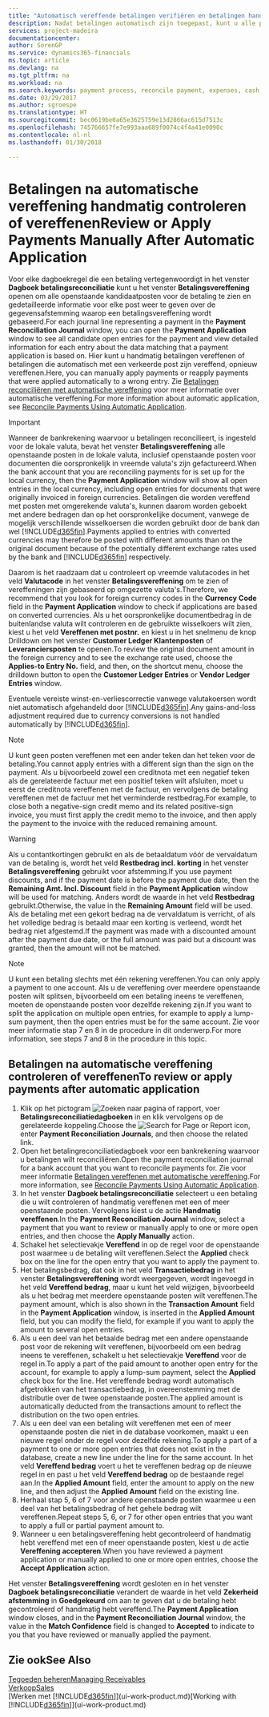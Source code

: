 ```yaml
---
title: "Automatisch vereffende betalingen verifiëren en betalingen handmatig opnieuw vereffenen | Microsoft Docs"
description: Nadat betalingen automatisch zijn toegepast, kunt u alle posten voor een betaling controleren en handmatig de posten die verkeerd zijn vereffend, opnieuw vereffenen.
services: project-madeira
documentationcenter: 
author: SorenGP
ms.service: dynamics365-financials
ms.topic: article
ms.devlang: na
ms.tgt_pltfrm: na
ms.workload: na
ms.search.keywords: payment process, reconcile payment, expenses, cash receipts
ms.date: 03/29/2017
ms.author: sgroespe
ms.translationtype: HT
ms.sourcegitcommit: bec0619be0a65e3625759e13d2866ac615d7513c
ms.openlocfilehash: 745766657fe7e993aaa689f0074c4f4a41e0090c
ms.contentlocale: nl-nl
ms.lasthandoff: 01/30/2018

---
```

# <a name="review-or-apply-payments-manually-after-automatic-application"></a><span data-ttu-id="e658d-103">Betalingen na automatische vereffening handmatig controleren of vereffenen</span><span class="sxs-lookup"><span data-stu-id="e658d-103">Review or Apply Payments Manually After Automatic Application</span></span>
<span data-ttu-id="e658d-104">Voor elke dagboekregel die een betaling vertegenwoordigt in het venster **Dagboek betalingsreconciliatie** kunt u het venster **Betalingsvereffening** openen om alle openstaande kandidaatposten voor de betaling te zien en gedetailleerde informatie voor elke post weer te geven over de gegevensafstemming waarop een betalingsvereffening wordt gebaseerd.</span><span class="sxs-lookup"><span data-stu-id="e658d-104">For each journal line representing a payment in the **Payment Reconciliation Journal** window, you can open the **Payment Application** window to see all candidate open entries for the payment and view detailed information for each entry about the data matching that a payment application is based on.</span></span> <span data-ttu-id="e658d-105">Hier kunt u handmatig betalingen vereffenen of betalingen die automatisch met een verkeerde post zijn vereffend, opnieuw vereffenen.</span><span class="sxs-lookup"><span data-stu-id="e658d-105">Here, you can manually apply payments or reapply payments that were applied automatically to a wrong entry.</span></span> <span data-ttu-id="e658d-106">Zie [Betalingen reconciliëren met automatische vereffening](receivables-how-reconcile-payments-auto-application.md) voor meer informatie over automatische vereffening.</span><span class="sxs-lookup"><span data-stu-id="e658d-106">For more information about automatic application, see [Reconcile Payments Using Automatic Application](receivables-how-reconcile-payments-auto-application.md).</span></span>

> [!IMPORTANT]  
>   <span data-ttu-id="e658d-107">Wanneer de bankrekening waarvoor u betalingen reconcilieert, is ingesteld voor de lokale valuta, bevat het venster **Betalingsvereffening** alle openstaande posten in de lokale valuta, inclusief openstaande posten voor documenten die oorspronkelijk in vreemde valuta's zijn gefactureerd.</span><span class="sxs-lookup"><span data-stu-id="e658d-107">When the bank account that you are reconciling payments for is set up for the local currency, then the **Payment Application** window will show all open entries in the local currency, including open entries for documents that were originally invoiced in foreign currencies.</span></span> <span data-ttu-id="e658d-108">Betalingen die worden vereffend met posten met omgerekende valuta's, kunnen daarom worden geboekt met andere bedragen dan op het oorspronkelijke document, vanwege de mogelijk verschillende wisselkoersen die worden gebruikt door de bank dan wel [!INCLUDE[d365fin](includes/d365fin_md.md)].</span><span class="sxs-lookup"><span data-stu-id="e658d-108">Payments applied to entries with converted currencies may therefore be posted with different amounts than on the original document because of the potentially different exchange rates used by the bank and [!INCLUDE[d365fin](includes/d365fin_md.md)] respectively.</span></span>

<span data-ttu-id="e658d-109">Daarom is het raadzaam dat u controleert op vreemde valutacodes in het veld **Valutacode** in het venster **Betalingsvereffening** om te zien of vereffeningen zijn gebaseerd op omgezette valuta's.</span><span class="sxs-lookup"><span data-stu-id="e658d-109">Therefore, we recommend that you look for foreign currency codes in the **Currency Code** field in the **Payment Application** window to check if applications are based on converted currencies.</span></span> <span data-ttu-id="e658d-110">Als u het oorspronkelijke documentbedrag in de buitenlandse valuta wilt controleren en de gebruikte wisselkoers wilt zien, kiest u het veld **Vereffenen met postnr.** en kiest u in het snelmenu de knop Drilldown om het venster **Customer Ledger Klantenposten** of **Leveranciersposten** te openen.</span><span class="sxs-lookup"><span data-stu-id="e658d-110">To review the original document amount in the foreign currency and to see the exchange rate used, choose the **Applies-to Entry No.** field, and then, on the shortcut menu, choose the drilldown button to open the **Customer Ledger Entries** or **Vendor Ledger Entries** window.</span></span>

<span data-ttu-id="e658d-111">Eventuele vereiste winst-en-verliescorrectie vanwege valutakoersen wordt niet automatisch afgehandeld door [!INCLUDE[d365fin](includes/d365fin_md.md)].</span><span class="sxs-lookup"><span data-stu-id="e658d-111">Any gains-and-loss adjustment required due to currency conversions is not handled automatically by [!INCLUDE[d365fin](includes/d365fin_md.md)].</span></span>

> [!NOTE]  
>   <span data-ttu-id="e658d-112">U kunt geen posten vereffenen met een ander teken dan het teken voor de betaling.</span><span class="sxs-lookup"><span data-stu-id="e658d-112">You cannot apply entries with a different sign than the sign on the payment.</span></span> <span data-ttu-id="e658d-113">Als u bijvoorbeeld zowel een creditnota met een negatief teken als de gerelateerde factuur met een positief teken wilt afsluiten, moet u eerst de creditnota vereffenen met de factuur, en vervolgens de betaling vereffenen met de factuur met het verminderde restbedrag.</span><span class="sxs-lookup"><span data-stu-id="e658d-113">For example, to close both a negative-sign credit memo and its related positive-sign invoice, you must first apply the credit memo to the invoice, and then apply the payment to the invoice with the reduced remaining amount.</span></span>

> [!WARNING]  
>   <span data-ttu-id="e658d-114">Als u contantkortingen gebruikt en als de betaaldatum vóór de vervaldatum van de betaling is, wordt het veld **Restbedrag incl. korting** in het venster **Betalingsvereffening** gebruikt voor afstemming.</span><span class="sxs-lookup"><span data-stu-id="e658d-114">If you use payment discounts, and if the payment date is before the payment due date, then the **Remaining Amt. Incl. Discount** field in the **Payment Application** window will be used for matching.</span></span> <span data-ttu-id="e658d-115">Anders wordt de waarde in het veld **Restbedrag** gebruikt.</span><span class="sxs-lookup"><span data-stu-id="e658d-115">Otherwise, the value in the **Remaining Amount** field will be used.</span></span> <span data-ttu-id="e658d-116">Als de betaling met een gekort bedrag na de vervaldatum is verricht, of als het volledige bedrag is betaald maar een korting is verleend, wordt het bedrag niet afgestemd.</span><span class="sxs-lookup"><span data-stu-id="e658d-116">If the payment was made with a discounted amount after the payment due date, or the full amount was paid but a discount was granted, then the amount will not be matched.</span></span>

> [!NOTE]  
>   <span data-ttu-id="e658d-117">U kunt een betaling slechts met één rekening vereffenen.</span><span class="sxs-lookup"><span data-stu-id="e658d-117">You can only apply a payment to one account.</span></span> <span data-ttu-id="e658d-118">Als u de vereffening over meerdere openstaande posten wilt splitsen, bijvoorbeeld om een betaling ineens te vereffenen, moeten de openstaande posten voor dezelfde rekening zijn.</span><span class="sxs-lookup"><span data-stu-id="e658d-118">If you want to split the application on multiple open entries, for example to apply a lump-sum payment, then the open entries must be for the same account.</span></span> <span data-ttu-id="e658d-119">Zie voor meer informatie stap 7 en 8 in de procedure in dit onderwerp.</span><span class="sxs-lookup"><span data-stu-id="e658d-119">For more information, see steps 7 and 8 in the procedure in this topic.</span></span>

## <a name="to-review-or-apply-payments-after-automatic-application"></a><span data-ttu-id="e658d-120">Betalingen na automatische vereffening controleren of vereffenen</span><span class="sxs-lookup"><span data-stu-id="e658d-120">To review or apply payments after automatic application</span></span>
1. <span data-ttu-id="e658d-121">Klik op het pictogram ![Zoeken naar pagina of rapport](media/ui-search/search_small.png "pictogram Zoeken naar pagina of rapport"), voer **Betalingsreconciliatiedagboeken** in en klik vervolgens op de gerelateerde koppeling.</span><span class="sxs-lookup"><span data-stu-id="e658d-121">Choose the ![Search for Page or Report](media/ui-search/search_small.png "Search for Page or Report icon") icon, enter **Payment Reconciliation Journals**, and then choose the related link.</span></span>
2. <span data-ttu-id="e658d-122">Open het betalingreconciliatiedagboek voor een bankrekening waarvoor u betalingen wilt reconciliëren.</span><span class="sxs-lookup"><span data-stu-id="e658d-122">Open the payment reconciliation journal for a bank account that you want to reconcile payments for.</span></span> <span data-ttu-id="e658d-123">Zie voor meer informatie [Betalingen vereffenen met automatische vereffening](receivables-how-reconcile-payments-auto-application.md).</span><span class="sxs-lookup"><span data-stu-id="e658d-123">For more information, see [Reconcile Payments Using Automatic Application](receivables-how-reconcile-payments-auto-application.md).</span></span>
3. <span data-ttu-id="e658d-124">In het venster **Dagboek betalingsreconciliatie** selecteert u een betaling die u wilt controleren of handmatig vereffenen met een of meer openstaande posten. Vervolgens kiest u de actie **Handmatig vereffenen**.</span><span class="sxs-lookup"><span data-stu-id="e658d-124">In the **Payment Reconciliation Journal** window, select a payment that you want to review or manually apply to one or more open entries, and then choose the **Apply Manually** action.</span></span>
4. <span data-ttu-id="e658d-125">Schakel het selectievakje **Vereffend** in op de regel voor de openstaande post waarmee u de betaling wilt vereffenen.</span><span class="sxs-lookup"><span data-stu-id="e658d-125">Select the **Applied** check box on the line for the open entry that you want to apply the payment to.</span></span>
5. <span data-ttu-id="e658d-126">Het betalingsbedrag, dat ook in het veld **Transactiebedrag** in het venster **Betalingsvereffening** wordt weergegeven, wordt ingevoegd in het veld **Vereffend bedrag**, maar u kunt het veld wijzigen, bijvoorbeeld als u het bedrag met meerdere openstaande posten wilt vereffenen.</span><span class="sxs-lookup"><span data-stu-id="e658d-126">The payment amount, which is also shown in the **Transaction Amount** field in the **Payment Application** window, is inserted in the **Applied Amount** field, but you can modify the field, for example if you want to apply the amount to several open entries.</span></span>
6. <span data-ttu-id="e658d-127">Als u een deel van het betaalde bedrag met een andere openstaande post voor de rekening wilt vereffenen, bijvoorbeeld om een bedrag ineens te vereffenen, schakelt u het selectievakje **Vereffend** voor de regel in.</span><span class="sxs-lookup"><span data-stu-id="e658d-127">To apply a part of the paid amount to another open entry for the account, for example to apply a lump-sum payment, select the **Applied** check box for the line.</span></span> <span data-ttu-id="e658d-128">Het vereffende bedrag wordt automatisch afgetrokken van het transactiebedrag, in overeenstemming met de distributie over de twee openstaande posten.</span><span class="sxs-lookup"><span data-stu-id="e658d-128">The applied amount is automatically deducted from the transactions amount to reflect the distribution on the two open entries.</span></span>
7. <span data-ttu-id="e658d-129">Als u een deel van een betaling wilt vereffenen met een of meer openstaande posten die niet in de database voorkomen, maakt u een nieuwe regel onder de regel voor dezelfde rekening.</span><span class="sxs-lookup"><span data-stu-id="e658d-129">To apply a part of a payment to one or more open entries that does not exist in the database, create a new line under the line for the same account.</span></span> <span data-ttu-id="e658d-130">In het veld **Vereffend bedrag** voert u het te vereffenen bedrag op de nieuwe regel in en past u het veld **Vereffend bedrag** op de bestaande regel aan.</span><span class="sxs-lookup"><span data-stu-id="e658d-130">In the **Applied Amount** field, enter the amount to apply on the new line, and then adjust the **Applied Amount** field on the existing line.</span></span>
8. <span data-ttu-id="e658d-131">Herhaal stap 5, 6 of 7 voor andere openstaande posten waarmee u een deel van het betalingsbedrag of het gehele bedrag wilt vereffenen.</span><span class="sxs-lookup"><span data-stu-id="e658d-131">Repeat steps 5, 6, or 7 for other open entries that you want to apply a full or partial payment amount to.</span></span>
9. <span data-ttu-id="e658d-132">Wanneer u een betalingsvereffening hebt gecontroleerd of handmatig hebt vereffend met een of meer openstaande posten, kiest u de actie **Vereffening accepteren**.</span><span class="sxs-lookup"><span data-stu-id="e658d-132">When you have reviewed a payment application or manually applied to one or more open entries, choose the **Accept Application** action.</span></span>

<span data-ttu-id="e658d-133">Het venster **Betalingsvereffening** wordt gesloten en in het venster **Dagboek betalingsreconciliatie** verandert de waarde in het veld **Zekerheid afstemming** in **Goedgekeurd** om aan te geven dat u de betaling hebt gecontroleerd of handmatig hebt vereffend.</span><span class="sxs-lookup"><span data-stu-id="e658d-133">The **Payment Application** window  closes, and in the **Payment Reconciliation Journal** window, the value in the **Match Confidence** field is changed to **Accepted** to indicate to you that you have reviewed or manually applied the payment.</span></span>

## <a name="see-also"></a><span data-ttu-id="e658d-134">Zie ook</span><span class="sxs-lookup"><span data-stu-id="e658d-134">See Also</span></span>
[<span data-ttu-id="e658d-135">Tegoeden beheren</span><span class="sxs-lookup"><span data-stu-id="e658d-135">Managing Receivables</span></span>](receivables-manage-receivables.md)  
[<span data-ttu-id="e658d-136">Verkoop</span><span class="sxs-lookup"><span data-stu-id="e658d-136">Sales</span></span>](sales-manage-sales.md)  
<span data-ttu-id="e658d-137">[Werken met [!INCLUDE[d365fin](includes/d365fin_md.md)]](ui-work-product.md)</span><span class="sxs-lookup"><span data-stu-id="e658d-137">[Working with [!INCLUDE[d365fin](includes/d365fin_md.md)]](ui-work-product.md)</span></span>

